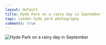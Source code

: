 ```yaml
---
layout: default
title: Hyde Park on a rainy day in September
tags: london hyde park photography
comments: true
---
```


![Hyde Park on a rainy day in September](/assets/img/london-hyde-park.jpg)